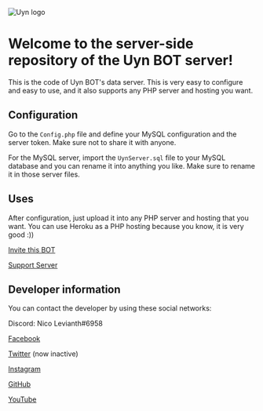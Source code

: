 ![Uyn logo](https://i.imgur.com/1UHPT0e.png)

# Welcome to the server-side repository of the Uyn BOT server!

This is the code of Uyn BOT's data server. This is very easy to configure and easy to use, and it also supports any PHP server and hosting you want.

## Configuration

Go to the `Config.php` file and define your MySQL configuration and the server token. Make sure not to share it with anyone.

For the MySQL server, import the `UynServer.sql` file to your MySQL database and you can rename it into anything you like. Make sure to rename it in those server files.

## Uses

After configuration, just upload it into any PHP server and hosting that you want. You can use Heroku as a PHP hosting because you know, it is very good :))

[Invite this BOT](https://discord.com/oauth2/authorize?client_id=770981744165519390&scope=bot&permissions=271707254)

[Support Server](https://discord.gg/v9c27j9CQ6)

## Developer information

You can contact the developer by using these social networks:

Discord: Nico Levianth#6958

[Facebook](https://www.facebook.com/Yonaka12)

[Twitter](https://www.twitter.com/reallynotciel) (now inactive)

[Instagram](https://www.instagram.com/reallynotciel)

[GitHub](https://www.github.com/LilShieru)

[YouTube](https://www.youtube.com/c/yutorimegami)